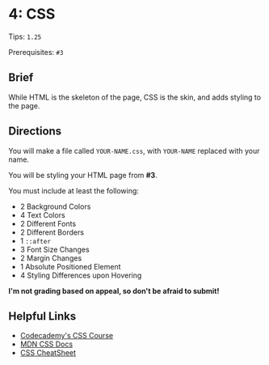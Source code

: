 # 4: CSS

Tips: `1.25`

Prerequisites: `#3`

## Brief

While HTML is the skeleton of the page, CSS is the skin, and adds styling to the page.

## Directions

You will make a file called `YOUR-NAME.css`, with `YOUR-NAME` replaced with your name.

You will be styling your HTML page from **#3**.

You must include at least the following:

- 2 Background Colors
- 4 Text Colors
- 2 Different Fonts
- 2 Different Borders
- 1 `::after`
- 3 Font Size Changes
- 2 Margin Changes
- 1 Absolute Positioned Element
- 4 Styling Differences upon Hovering

**I'm not grading based on appeal, so don't be afraid to submit!**

## Helpful Links

- [Codecademy's CSS Course](https://www.codecademy.com/learn/learn-css)
- [MDN CSS Docs](https://developer.mozilla.org/en-US/docs/Web/CSS)
- [CSS CheatSheet](http://htmlcheatsheet.com/css/)
